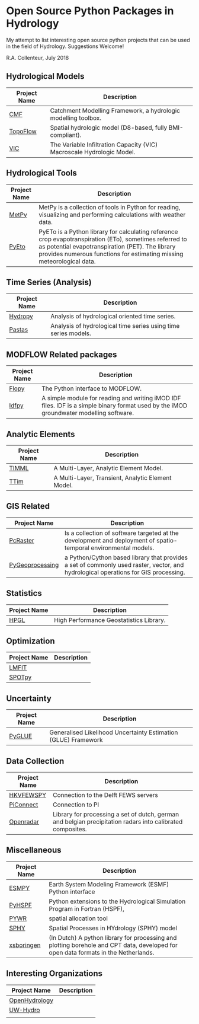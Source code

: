 Open Source Python Packages in Hydrology
========================================
My attempt to list interesting open source python projects that can be used in the field of Hydrology. Suggestions Welcome!

R.A. Collenteur, July 2018

Hydrological Models
------------------
| Project Name | Description |
| ------- | ------ |
| [CMF](https://github.com/philippkraft/cmf) | Catchment Modelling Framework, a hydrologic modelling toolbox. |
| [TopoFlow](https://github.com/peckhams/topoflow) | Spatial hydrologic model (D8-based, fully BMI-compliant). |
| [VIC](https://github.com/UW-Hydro/VIC) | The Variable Infiltration Capacity (VIC) Macroscale Hydrologic Model. |

Hydrological Tools
------------------
| Project Name | Description |
| ------- | ------ |
| [MetPy](https://github.com/Unidata/MetPy) | MetPy is a collection of tools in Python for reading, visualizing and performing calculations with weather data. |
| [PyEto](https://github.com/woodcrafty/PyETo) | PyETo is a Python library for calculating reference crop evapotranspiration (ETo), sometimes referred to as potential evapotranspiration (PET). The library provides numerous functions for estimating missing meteorological data. |

Time Series (Analysis)
--------------------
| Project Name | Description |
| ------- | ------ |
| [Hydropy](https://github.com/stijnvanhoey/hydropy) | Analysis of hydrological oriented time series. |
| [Pastas](https://github.com/pastas/pastas) | Analysis of hydrological time series using time series models. |

MODFLOW Related packages
------------------------
| Project Name | Description |
| ------- | ------ |
| [Flopy](https://github.com/modflowpy/flopy) | The Python interface to MODFLOW. |
| [Idfpy](https://github.com/tomvansteijn/idfpy) | A simple module for reading and writing iMOD IDF files. IDF is a simple binary format used by the iMOD groundwater modelling software. |

Analytic Elements
-----------------
| Project Name | Description |
| ------- | ------ |
| [TIMML](https://github.com/mbakker7/timml) |  A Multi-Layer, Analytic Element Model. |
| [TTim](https://github.com/mbakker7/ttim) | A Multi-Layer, Transient, Analytic Element Model.  |

GIS Related
-----------
| Project Name | Description |
| ------- | ------ |
| [PcRaster](http://pcraster.geo.uu.nl/) | Is a collection of software targeted at the development and deployment of spatio-temporal environmental models. |
| [PyGeoprocessing](https://pypi.org/project/pygeoprocessing/) | a Python/Cython based library that provides a set of commonly used raster, vector, and hydrological operations for GIS processing. |

Statistics
----------
| Project Name | Description |
| ------- | ------ |
| [HPGL](http://hpgl.github.io/hpgl/) |  High Performance Geostatistics Library. |

Optimization
------------
| Project Name | Description |
| ------- | ------ |
| [LMFIT](https://github.com/lmfit/lmfit-py) |  |
| [SPOTpy](https://github.com/thouska/spotpy) |  |

Uncertainty
-----------
| Project Name | Description |
| ------- | ------ |
| [PyGLUE](http://code.activestate.com/pypm/pyglue/) | Generalised Likelihood Uncertainty Estimation (GLUE) Framework |

Data Collection
---------------
| Project Name | Description |
| ------- | ------ |
| [HKVFEWSPY](https://github.com/HKV-products-services/hkvfewspy) | Connection to the Delft FEWS servers |
| [PiConnect](https://github.com/Hugovdberg/PIconnect) | Connection to PI |
| [Openradar](https://github.com/nens/openradar) | Library for processing a set of dutch, german and belgian precipitation radars into calibrated composites. |

Miscellaneous
-------------
| Project Name | Description |
| ------- | ------ |
| [ESMPY](https://www.earthsystemcog.org/projects/esmpy/) | Earth System Modeling Framework (ESMF) Python interface |
| [PyHSPF](https://github.com/djlampert/PyHSPF) | Python extensions to the Hydrological Simulation Program in Fortran (HSPF), |
| [PYWR](https://github.com/pywr/pywr) | spatial allocation tool |
| [SPHY](https://github.com/WilcoTerink/SPHY) |  Spatial Processes in HYdrology (SPHY) model |
| [xsboringen](https://github.com/tomvansteijn/xsboringen) | (In Dutch) A python library for processing and plotting borehole and CPT data, developed for open data formats in the Netherlands. |

Interesting Organizations
-------------------------
| Project Name | Description |
| ------- | ------ |
| [OpenHydrology](https://github.com/OpenHydrology) |  |
| [UW-Hydro](https://github.com/UW-Hydro) |  |
| []() |  |
